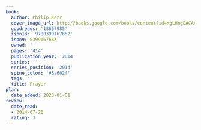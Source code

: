 ```yaml
---
book:
  author: Philip Kerr
  cover_image_url: http://books.google.com/books/content?id=KgLHngEACAAJ&printsec=frontcover&img=1&zoom=1&source=gbs_api
  goodreads: '18667985'
  isbn13: '9780399167652'
  isbn9: 039916765X
  owned: ''
  pages: '414'
  publication_year: '2014'
  series: ''
  series_position: '2014'
  spine_color: '#5a602f'
  tags: ''
  title: Prayer
plan:
  date_added: 2023-01-01
review:
  date_read:
  - 2014-07-20
  rating: 3
---
```

